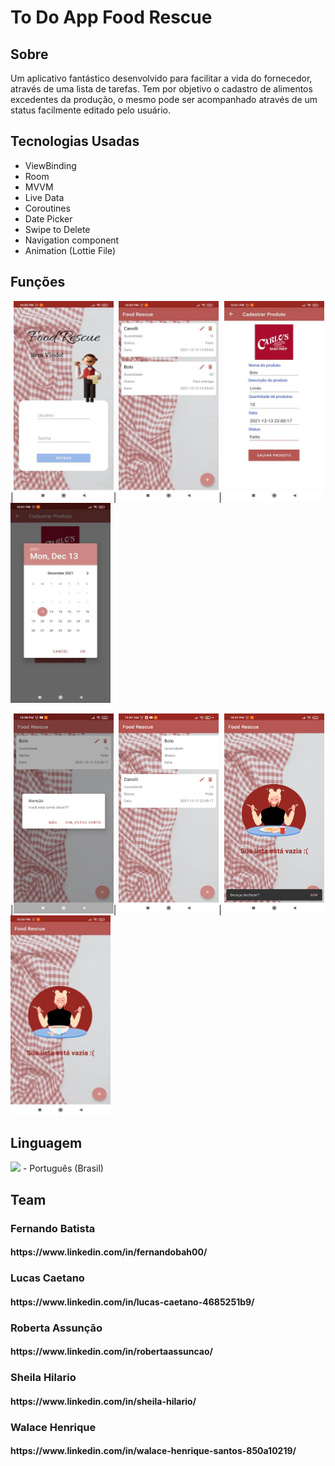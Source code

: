 <h1> To Do App Food Rescue </h1>

<h2>Sobre </h2> 

<p>
 Um aplicativo fantástico desenvolvido para facilitar a vida do fornecedor, através de uma lista de tarefas. Tem por objetivo o cadastro de alimentos excedentes
da produção, o mesmo pode ser acompanhado através de um status facilmente editado pelo usuário. 

</p>

## Tecnologias Usadas 
- ViewBinding
- Room
- MVVM
- Live Data
- Coroutines
- Date Picker
- Swipe to Delete
- Navigation component
- Animation (Lottie File)

## Funções 
|<img src="https://github.com/FoodRescue/AppFoodRescue/blob/master/img1.jpg" width="160" height="320"/>|
<img src="https://github.com/FoodRescue/AppFoodRescue/blob/master/img2.jpg" width="160" height="320"/>|
<img src="https://github.com/FoodRescue/AppFoodRescue/blob/master/img3.jpg" width="160" height="320"/>
<img src="https://github.com/FoodRescue/AppFoodRescue/blob/master/img4.jpg" width="160" height="320"/>

|<img src="https://github.com/FoodRescue/AppFoodRescue/blob/master/img5.jpg" width="160" height="320"/>|
<img src="https://github.com/FoodRescue/AppFoodRescue/blob/master/imge6.jpg" width="160" height="320"/>|
<img src="https://github.com/FoodRescue/AppFoodRescue/blob/master/img6.jpg" width="160" height="320"/>
<img src="https://github.com/FoodRescue/AppFoodRescue/blob/master/img7.jpg" width="160" height="320"/>

<h2>Linguagem </h2>
<div>
<img src="https://cdn.staticaly.com/gh/hjnilsson/country-flags/master/svg/br.svg" width="22"> - Português (Brasil)</br>
</div>

<h2>Team </h2>

<h3>Fernando Batista </h3>
<h4>https://www.linkedin.com/in/fernandobah00/  </h4>

<h3>Lucas Caetano  </h3>
<h4>https://www.linkedin.com/in/lucas-caetano-4685251b9/  </h4>

<h3>Roberta Assunção </h3>
<h4>https://www.linkedin.com/in/robertaassuncao/  </h4>

<h3>Sheila Hilario </h3>
<h4>https://www.linkedin.com/in/sheila-hilario/  </h4>

<h3>Walace Henrique </h3>
<h4>https://www.linkedin.com/in/walace-henrique-santos-850a10219/ </h4>
